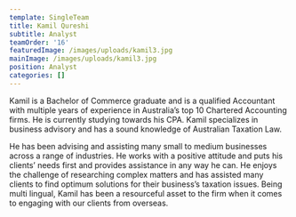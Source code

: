 ```yaml
---
template: SingleTeam
title: Kamil Qureshi
subtitle: Analyst
teamOrder: '16'
featuredImage: /images/uploads/kamil3.jpg
mainImage: /images/uploads/kamil3.jpg
position: Analyst
categories: []
---
```

Kamil is a Bachelor of Commerce graduate and is a qualified Accountant with multiple years of experience in Australia’s top 10 Chartered Accounting firms. He is currently studying towards his CPA. Kamil specializes in business advisory and has a sound knowledge of Australian Taxation Law.

He has been advising and assisting many small to medium businesses across a range of industries. He works with a positive attitude and puts his clients’ needs first and provides assistance in any way he can. He enjoys the challenge of researching complex matters and has assisted many clients to find optimum solutions for their business’s taxation issues. Being multi lingual, Kamil has been a resourceful asset to the firm when it comes to engaging with our clients from overseas.
